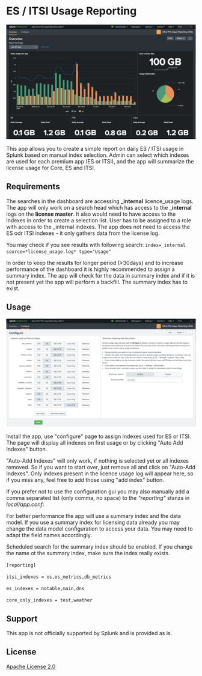 # ES / ITSI Usage Reporting

![ES / ITSI Usage Reporting](overview.png)

This app allows you to create a simple report on daily ES / ITSI usage in Splunk based on manual index selection. Admin can select which indexes are used for each premium app (ES or ITSI), and the app will summarize the license usage for Core, ES and ITSI.

## Requirements
The searches in the dashboard are accessing **_internal** licence_usage logs. The app will only work on a search head which has access to the **_internal** logs on the **license master**. It also would need to have access to the indexes in order to create a selection list. User has to be assigned to a role with access to the _internal indexes. The app does not need to access the ES odr ITSI indexes - it only gathers data from the license log. 

You may check if you see results with following search: 
`index=_internal source=*license_usage.log* type="Usage"`

In order to keep the results for longer period (>30days) and to increase performance of the dashboard it is highly recommended to assign a summary index. The app will check for the data in summary index and if it is not present yet the app will perform a backfill. The summary index has to exist. 

## Usage

![Configuration](configure.png)

Install the app, use "configure" page to assign indexes used for ES or ITSI. The page will display all indexes on first usage or by clicking "Auto Add Indexes" button. 

"Auto-Add Indexes" will only work, if nothing is selected yet or all indexes removed. So if you want to start over, just remove all and click on "Auto-Add Indexes". Only indexes present in the licence usage log will appear here, so if you miss any, feel free to add those using "add index" button. 

If you prefer not to use the configuration gui you may also manually  add a comma separated list (only comma, no space) to the *"reporting"* stanza in *local/app.conf*:

For better performance the app will use a summary index and the data model. If you use a summary index for licensing data already you may change the data model configuration to access your data. You may need to adapt the field names accordingly.  

Scheduled search for the summary index should be enabled. If you change the name ot the summary index, make sure the index really exists. 

`[reporting]`

`itsi_indexes = os,os_metrics,db_metrics`

`es_indexes = notable,main,dns`

`core_only_indexes = test,weather`
 


## Support

This app is not officially supported by Splunk and is provided as is.

## License

[Apache License 2.0](LICENSE.md)
